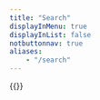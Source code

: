 ```yaml
---
title: "Search"
displayInMenu: true
displayInList: false
notbuttonnav: true
aliases:
    - "/search"
---
```

{{<staticsearch>}}